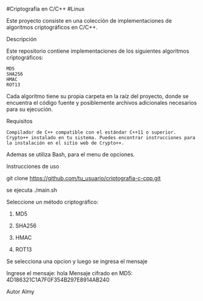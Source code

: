 #Criptografía en C/C++
#Linux

Este proyecto consiste en una colección de implementaciones de algoritmos criptográficos en C/C++.

Descripción

Este repositorio contiene implementaciones de los siguientes algoritmos criptográficos:

    MD5
    SHA256
    HMAC
    ROT13

Cada algoritmo tiene su propia carpeta en la raíz del proyecto, donde se encuentra el código fuente y posiblemente archivos adicionales necesarios para su ejecución.

Requisitos

    Compilador de C++ compatible con el estándar C++11 o superior.
    Crypto++ instalado en tu sistema. Puedes encontrar instrucciones para la instalación en el sitio web de Crypto++.

Ademas se utiliza  Bash, para el menu de opciones. 


Instrucciones de uso

git clone https://github.com/tu_usuario/criptografia-c-cpp.git

se ejecuta 
./main.sh

Seleccione un método criptográfico:

1. MD5

2. SHA256

3. HMAC

4. ROT13

Se selecciona una opcion y luego se ingresa el mensaje 

Ingrese el mensaje: hola
Mensaje cifrado en MD5: 4D186321C1A7F0F354B297E8914AB240



Autor
Almy
